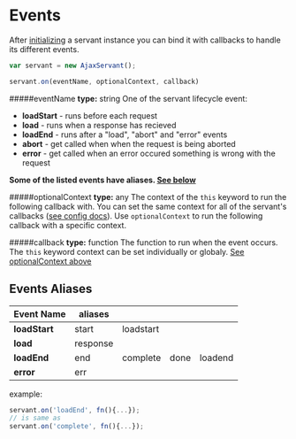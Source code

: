 Events
======
After [initializing](./init.md#create) a servant instance you can bind it with callbacks to handle its different events.

```js
var servant = new AjaxServant();

servant.on(eventName, optionalContext, callback)
```


#####eventName
**type:** string
One of the servant lifecycle event:
* **loadStart** - runs before each request
* **load** - runs when a response has recieved
* **loadEnd** - runs after a "load", "abort" and "error" events
* **abort** - get called when when the request is being aborted
* **error** - get called when an error occured something is wrong with the request

**Some of the listed events have aliases. [See below](#events-aliases)**

#####optionalContext
**type:** any
The context of the `this` keyword to run the following callback with.
You can set the same context for all of the servant's callbacks ([see config docs](./init.md#ctx)). Use `optionalContext` to run the following callback with a specific context.

#####callback
**type:** function
The function to run when the event occurs. The `this` keyword context can be set individually or globaly. [See optionalContext above](#optionalcontext)


Events Aliases
--------------
| Event Name    | aliases  |           |      |         |
|---------------|----------|-----------|------|---------|
| **loadStart** | start    | loadstart |      |         |
| **load**      | response |           |      |         |
| **loadEnd**   | end      | complete  | done | loadend |
| **error**     | err      |           |      |         |


example:  
```js
servant.on('loadEnd', fn(){...});
// is same as
servant.on('complete', fn(){...});
```
